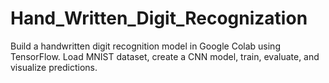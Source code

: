 # Hand_Written_Digit_Recognization
Build a handwritten digit recognition model in Google Colab using TensorFlow. Load MNIST dataset, create a CNN model, train, evaluate, and visualize predictions.
